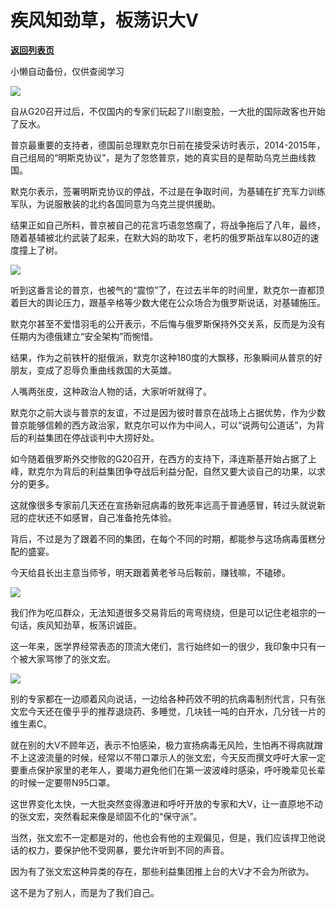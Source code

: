 # 疾风知劲草，板荡识大V

[**返回列表页**](/gzh/政事堂2019)

小懒自动备份，仅供查阅学习

![](https://mmbiz.qpic.cn/mmbiz_jpg/rxhS23yu8cNviboqCEfA63XDdJ5iaOex4dIkDFVsgwmwAsrIlHQt5N1NpiaybkRGiaBeEgQVH1rkpAUT1eclqhb8jg/640?wx_fmt=jpeg)

自从G20召开过后，不仅国内的专家们玩起了川剧变脸，一大批的国际政客也开始了反水。  

普京最重要的支持者，德国前总理默克尔日前在接受采访时表示，2014-2015年，自己组局的“明斯克协议”，是为了忽悠普京，她的真实目的是帮助乌克兰曲线救国。

默克尔表示，签署明斯克协议的停战，不过是在争取时间，为基辅在扩充军力训练军队，为说服散装的北约各国同意为乌克兰提供援助。

结果正如自己所料，普京被自己的花言巧语忽悠瘸了，将战争拖后了八年，最终，随着基辅被北约武装了起来，在默大妈的助攻下，老朽的俄罗斯战车以80迈的速度撞上了树。

![](https://mmbiz.qpic.cn/mmbiz_jpg/rxhS23yu8cNviboqCEfA63XDdJ5iaOex4dVUtVouobic2lPS61ld6H6L37kSkEY7nrPNic8LUF6SZWFdhSIXDx4LTA/640?wx_fmt=jpeg)

听到这番言论的普京，也被气的“震惊”了，在过去半年的时间里，默克尔一直都顶着巨大的舆论压力，跟基辛格等少数大佬在公众场合为俄罗斯说话，对基辅施压。

默克尔甚至不爱惜羽毛的公开表示，不后悔与俄罗斯保持外交关系，反而是为没有任期内为德俄建立“安全架构”而惋惜。

结果，作为之前铁杆的挺俄派，默克尔这种180度的大飘移，形象瞬间从普京的好朋友，变成了忍辱负重曲线救国的大英雄。

人嘴两张皮，这种政治人物的话，大家听听就得了。

默克尔之前大谈与普京的友谊，不过是因为彼时普京在战场上占据优势，作为少数普京能够信赖的西方政治家，默克尔可以作为中间人，可以“说两句公道话”，为背后的利益集团在停战谈判中大捞好处。

如今随着俄罗斯外交惨败的G20召开，在西方的支持下，泽连斯基开始占据了上峰，默克尔为背后的利益集团争夺战后利益分配，自然又要大谈自己的功果，以求分的更多。

这就像很多专家前几天还在宣扬新冠病毒的致死率远高于普通感冒，转过头就说新冠的症状还不如感冒，自己准备抢先体验。

背后，不过是为了跟着不同的集团，在每个不同的时期，都能参与这场病毒蛋糕分配的盛宴。  

今天给县长出主意当师爷，明天跟着黄老爷马后鞍前，赚钱嘛，不磕碜。

![](https://mmbiz.qpic.cn/mmbiz_jpg/rxhS23yu8cNviboqCEfA63XDdJ5iaOex4dicQySxrUatxvU54WVvuzcdMFAoXsQ0AVNGnBVHtFvxKwG1lTzIs3WvA/640?wx_fmt=jpeg)

我们作为吃瓜群众，无法知道很多交易背后的弯弯绕绕，但是可以记住老祖宗的一句话，疾风知劲草，板荡识诚臣。

这一年来，医学界经常表态的顶流大佬们，言行始终如一的很少，我印象中只有一个被大家骂惨了的张文宏。

![](https://mmbiz.qpic.cn/mmbiz_jpg/rxhS23yu8cNviboqCEfA63XDdJ5iaOex4dulWZ7oo1k9xVCkibqLYlFLmn0gkttDztrmiadNI6Yh5J0hRSs0ziavrIg/640?wx_fmt=jpeg)

别的专家都在一边顺着风向说话，一边给各种药效不明的抗病毒制剂代言，只有张文宏今天还在傻乎乎的推荐退烧药、多睡觉，几块钱一吨的白开水，几分钱一片的维生素C。

就在别的大V不顾年迈，表示不怕感染，极力宣扬病毒无风险，生怕再不得病就蹭不上这波流量的时候，经常以不带口罩示人的张文宏，今天反而撰文呼吁大家一定要重点保护家里的老年人，要竭力避免他们在第一波波峰时感染，呼吁晚辈见长辈的时候一定要带N95口罩。

这世界变化太快，一大批突然变得激进和呼吁开放的专家和大V，让一直原地不动的张文宏，突然看起来像是顽固不化的“保守派”。

当然，张文宏不一定都是对的，他也会有他的主观偏见，但是，我们应该捍卫他说话的权力，要保护他不受网暴，要允许听到不同的声音。  

因为有了张文宏这种异类的存在，那些利益集团推上台的大V才不会为所欲为。  

这不是为了别人，而是为了我们自己。

